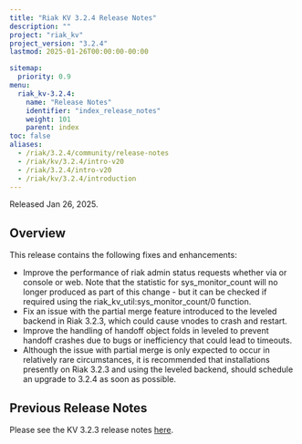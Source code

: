 ```yaml
---
title: "Riak KV 3.2.4 Release Notes"
description: ""
project: "riak_kv"
project_version: "3.2.4"
lastmod: 2025-01-26T00:00:00-00:00

sitemap:
  priority: 0.9
menu:
  riak_kv-3.2.4:
    name: "Release Notes"
    identifier: "index_release_notes"
    weight: 101
    parent: index
toc: false
aliases:
  - /riak/3.2.4/community/release-notes
  - /riak/kv/3.2.4/intro-v20
  - /riak/3.2.4/intro-v20
  - /riak/kv/3.2.4/introduction
---
```


Released Jan 26, 2025.

## Overview

This release contains the following fixes and enhancements:

* Improve the performance of riak admin status requests whether via or console or web. Note that the statistic for sys_monitor_count will no longer produced as part of this change - but it can be checked if required using the riak_kv_util:sys_monitor_count/0 function.
* Fix an issue with the partial merge feature introduced to the leveled backend in Riak 3.2.3, which could cause vnodes to crash and restart.
* Improve the handling of handoff object folds in leveled to prevent handoff crashes due to bugs or inefficiency that could lead to timeouts.
* Although the issue with partial merge is only expected to occur in relatively rare circumstances, it is recommended that installations presently on Riak 3.2.3 and using the leveled backend, should schedule an upgrade to 3.2.4 as soon as possible.


## Previous Release Notes

Please see the KV 3.2.3 release notes [here]({{<baseurl>}}riak/kv/3.2.3/release-notes/).

